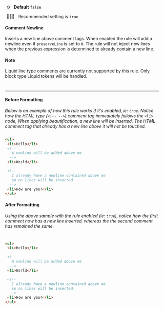 &nbsp;⚙️&nbsp;&nbsp;&nbsp;**Default** `false`

&nbsp;💁🏽‍♀️&nbsp;&nbsp;&nbsp;Recommended setting is `true`

#### Comment Newline

Inserts a new line above comment tags. When enabled the rule will add a newline even if `preserveLine` is set to `0`. The rule will not inject new lines when the previous expression is determined to already contain a new line.

#### Note

Liquid line type comments are currently not supported by this rule. Only block type Liquid tokens will be handled.

#

---

#### Before Formatting

_Below is an example of how this rule works if it's enabled, ie: `true`. Notice how the HTML type (`<!-- -->`) comment tag immediately follows the `<li>` node, When applying beautification, a new line will be inserted. The HTML comment tag that already has a new line above it will not be touched._

```html

<ul>
 <li>Hello</li>
 <!--
   A newline will be added above me
  -->
 <li>World</li>

 <!--
   I already have a newline contained above me
   so no lines will be inserted.
  -->
 <li>How are you?</li>
</ul>


```

#### After Formatting

_Using the above sample with the rule enabled (ie: `true`), notice how the first comment now has a new line inserted, whereas the the second comment has remained the same._

```html


<ul>
 <li>Hello</li>

 <!--
   A newline will be added above me
  -->
 <li>World</li>

 <!--
   I already have a newline contained above me
   so no lines will be inserted.
  -->
 <li>How are you?</li>
</ul>

```
